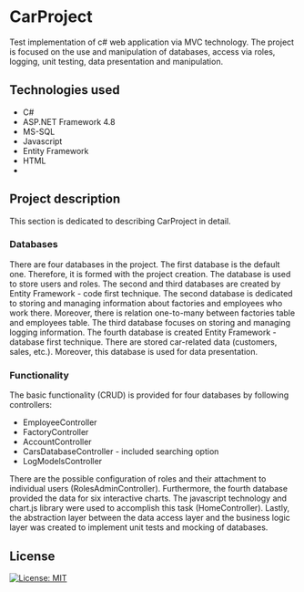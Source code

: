 # CarProject
Test implementation of c# web application via MVC technology. The project is focused on the use and manipulation of databases, access via roles, logging, unit testing, data presentation and manipulation.

## Technologies used
- C#
- ASP.NET Framework 4.8
- MS-SQL
- Javascript
- Entity Framework
- HTML
- 
## Project description
This section is dedicated to describing CarProject in detail.

### Databases
There are four databases in the project. The first database is the default one. Therefore, it is formed with the project creation. The database is used to store users and roles. The second and third databases are created by Entity Framework - code first technique. The second database is dedicated to storing and managing information about factories and employees who work there. Moreover, there is relation one-to-many between factories table and employees table. The third database focuses on storing and managing logging information. The fourth database is created Entity Framework - database first technique. There are stored car-related data (customers, sales, etc.). Moreover, this database is used for data presentation.

### Functionality
The basic functionality (CRUD) is provided for four databases by following controllers:
- EmployeeController
- FactoryController
- AccountController
- CarsDatabaseController - included searching option
- LogModelsController

There are the possible configuration of roles and their attachment to individual users (RolesAdminController). Furthermore, the fourth database provided the data for six interactive charts. The javascript technology and chart.js library were used to accomplish this task (HomeController). Lastly, the abstraction layer between the data access layer and the business logic layer was created to implement unit tests and mocking of databases.

## License
[![License: MIT](https://img.shields.io/badge/License-MIT-yellow.svg)](https://opensource.org/licenses/MIT)
